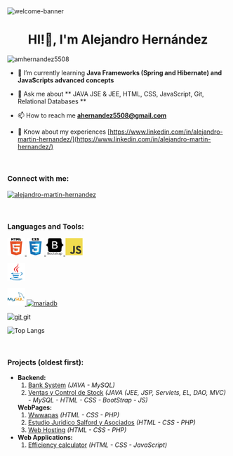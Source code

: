 <img align="center" src="https://media.licdn.com/dms/image/D4D16AQEwEYfSXjvwOA/profile-displaybackgroundimage-shrink_350_1400/0/1677366487929?e=1689811200&v=beta&t=qJRfT-8gVqHUGgyJOxNk9vDMoORNK8DF7ZBYbePhvKY" alt="welcome-banner">

<h1 align="center">HI!👋, I'm Alejandro Hernández</h1>

<p align="left"> <img src="https://komarev.com/ghpvc/?username=amhernandez5508&label=Profile%20views&color=ff00ff&style=flat" alt="amhernandez5508" /> </p>


- 🌱 I’m currently learning **Java Frameworks (Spring and Hibernate) and JavaScripts advanced concepts**

- 💬 Ask me about ** JAVA JSE & JEE, HTML, CSS, JavaScript, Git, Relational Databases **

- 📫 How to reach me **ahernandez5508@gmail.com**

- 📄 Know about my experiences [https://www.linkedin.com/in/alejandro-martin-hernandez/](https://www.linkedin.com/in/alejandro-martin-hernandez/)

<br>
<h3 align="left">Connect with me:</h3>
<p align="left">
<a href="https://linkedin.com/in/alejandro-martin-hernandez" target="blank"><img align="center" src="https://cdn0.iconfinder.com/data/icons/socialnetworkspro/128/LinkedIn.png" alt="alejandro-martin-hernandez" height="50" width="50" /></a>
</p>

<br>

<h3 align="left">Languages and Tools:</h3>
<p align="left">
  <a href="https://www.w3.org/html/" target="_blank" rel="noreferrer"> <img src="https://raw.githubusercontent.com/devicons/devicon/master/icons/html5/html5-original-wordmark.svg" alt="html5" width="40" height="40"/> </a>
  <a href="https://www.w3schools.com/css/" target="_blank" rel="noreferrer"> <img src="https://raw.githubusercontent.com/devicons/devicon/master/icons/css3/css3-original-wordmark.svg" alt="css3" width="40" height="40"/> </a>
  <a href="https://getbootstrap.com" target="_blank" rel="noreferrer"> <img src="https://raw.githubusercontent.com/devicons/devicon/master/icons/bootstrap/bootstrap-plain-wordmark.svg" alt="bootstrap" width="40" height="40"/> </a>
  <a href="https://developer.mozilla.org/en-US/docs/Web/JavaScript" target="_blank" rel="noreferrer"> <img src="https://raw.githubusercontent.com/devicons/devicon/master/icons/javascript/javascript-original.svg" alt="javascript" width="40" height="40"/> </a>
</p>

<p align="left">
  <a href="https://www.java.com" target="_blank" rel="noreferrer"> <img src="https://raw.githubusercontent.com/devicons/devicon/master/icons/java/java-original.svg" alt="java" width="40" height="40"/> </a>
</p>

<p align="left">
  <a href="https://www.mysql.com/" target="_blank" rel="noreferrer"> <img src="https://raw.githubusercontent.com/devicons/devicon/master/icons/mysql/mysql-original-wordmark.svg" alt="mysql" width="40" height="40"/> </a>
  <a href="https://mariadb.org/" target="_blank" rel="noreferrer"> <img src="https://www.vectorlogo.zone/logos/mariadb/mariadb-icon.svg" alt="mariadb" width="40" height="40"/> </a>
</p>

<p align="left">
  <a href="https://git-scm.com/" target="_blank" rel="noreferrer"> <img src="https://www.vectorlogo.zone/logos/git-scm/git-scm-icon.svg" alt="git" width="40" height="40"/> </a> git
</p>

![Top Langs](https://github-readme-stats.sigma-five.vercel.app/api/top-langs/?username=amhernandez5508&layout=donut)

<br>
<h3 align="left">Projects (oldest first):</h3>
<ul>
  <li>
    <b>Backend:</b>
    <ol style="list-style-type: decimal;">
      <li><a href="https://github.com/Amhernandez5508/Bank-System/">Bank System</a><i> (JAVA - MySQL)</i></li>
      <li><a href="https://github.com/Amhernandez5508/ventas">Ventas y Control de Stock</a><i> (JAVA (JEE, JSP, Servlets, EL, DAO, MVC) - MySQL - HTML - CSS - BootStrap - JS)</i></li>
    </ol>
    <b>WebPages:</b>
    <ol style="list-style-type: decimal;">
      <li><a href="https://amhernandez5508.github.io/wwwapas/">Wwwapas</a><i> (HTML - CSS - PHP)</i></li>
      <li><a href="https://amhernandez5508.github.io/SalfordAsoc/">Estudio Juridico Salford y Asociados</a><i> (HTML - CSS - PHP)</i></li>
      <li><a href="https://amhernandez5508.github.io/WebHosting/">Web Hosting</a><i> (HTML - CSS - PHP)</i></li>
    </ol>
  </li>
  <li>
    <b>Web Applications:</b>
    <ol style="list-style-type: decimal;">
      <li><a href="https://amhernandez5508.github.io/Projects-Efficiency/">Efficiency calculator</a><i> (HTML - CSS - JavaScript)</i></li>
    </ol>
  </li>
</ul>
